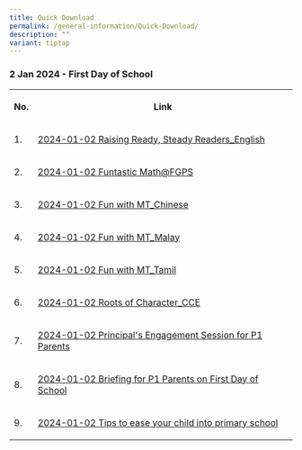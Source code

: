 ```yaml
---
title: Quick Download
permalink: /general-information/Quick-Download/
description: ""
variant: tiptap
---
```

<h3><strong>2 Jan 2024 - First Day of School</strong></h3><table><tbody><tr><th rowspan="1" colspan="1"><p>No.</p></th><th rowspan="1" colspan="1"><p>Link</p></th></tr><tr><td rowspan="1" colspan="1"><p>1.</p></td><td rowspan="1" colspan="1"><p><a href="/files/Quick Download/2024/2024_01_02_Raising_Ready__Steady_Readers_English.pdf" rel="noopener noreferrer nofollow" target="_blank">2024-01-02 Raising Ready, Steady Readers_English</a></p></td></tr><tr><td rowspan="1" colspan="1"><p>2.</p></td><td rowspan="1" colspan="1"><p><a href="/files/Quick Download/2024/2024_01_02_Funtastic_Math_FGPS.pdf" rel="noopener noreferrer nofollow" target="_blank">2024-01-02 Funtastic Math@FGPS</a></p></td></tr><tr><td rowspan="1" colspan="1"><p>3.</p></td><td rowspan="1" colspan="1"><p><a href="/files/Quick Download/2024/2024_01_02_Fun_with_MT_Chinese.pdf" rel="noopener noreferrer nofollow" target="_blank">2024-01-02 Fun with MT_Chinese</a></p></td></tr><tr><td rowspan="1" colspan="1"><p>4.</p></td><td rowspan="1" colspan="1"><p><a href="/files/Quick Download/2024/2024_01_02_Fun_with_MT_Malay.pdf" rel="noopener noreferrer nofollow" target="_blank">2024-01-02 Fun with MT_Malay</a></p></td></tr><tr><td rowspan="1" colspan="1"><p>5.</p></td><td rowspan="1" colspan="1"><p><a href="/files/Quick Download/2024/2024_01_02_Fun_with_MT_Tamil.pdf" rel="noopener noreferrer nofollow" target="_blank">2024-01-02 Fun with MT_Tamil</a></p></td></tr><tr><td rowspan="1" colspan="1"><p>6.</p></td><td rowspan="1" colspan="1"><p><a href="/files/Quick Download/2024/2024_01_02_Roots_of_Character_CCE.pdf" rel="noopener noreferrer nofollow" target="_blank">2024-01-02 Roots of Character_CCE</a></p></td></tr><tr><td rowspan="1" colspan="1"><p>7.</p></td><td rowspan="1" colspan="1"><p><a href="/files/Quick Download/2024/2024_01_02_Principal_s_Engagement_Session_for_P1_Parents.pdf" rel="noopener noreferrer nofollow" target="_blank">2024-01-02 Principal's Engagement Session for P1 Parents</a></p></td></tr><tr><td rowspan="1" colspan="1"><p>8.</p></td><td rowspan="1" colspan="1"><p><a href="/files/Quick Download/2024/2024_01_02_Briefing_for_P1_Parents_on_First_Day_of_School.pdf" rel="noopener noreferrer nofollow" target="_blank">2024-01-02 Briefing for P1 Parents on First Day of School</a></p></td></tr><tr><td rowspan="1" colspan="1"><p>9.</p></td><td rowspan="1" colspan="1"><p><a href="/files/Quick Download/2024/2024_01_02_Tips_to_ease_your_child_into_primary_school.pdf" rel="noopener noreferrer nofollow" target="_blank">2024-01-02 Tips to ease your child into primary school</a></p></td></tr></tbody></table><p></p>